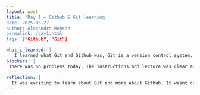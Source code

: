 ```yaml
---
layout: post
title: "Day 1 – Github & Git learning
date: 2025-05-27
author: Alexandra Mensah
permalink: /day1.html
tags: ["Github", "Git"]

what_i_learned: |
   I learned what Git and Github was, Git is a version control system. Github is a web-based platform primarily used for code hosting and version control. 
blockers: |
 There was no problems today. The instructions and lecture was clear and concise.

reflection: |
  It was exciting to learn about Git and more about Github. It wasnt complicated at all.
---
```

